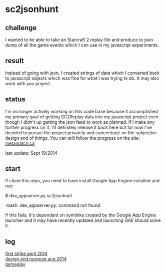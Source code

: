 # sc2jsonhunt

## challenge

I wanted to be able to take an Starcraft 2 replay file and produce to json dump of all the game events which I can use in my javascript experiments. 

## result

Instead of going with json, I created strings of data which I converted back to javascript objects which was fine for what I was trying to do. It may also work with you project. 

## status

I'm no longer actively working on this code base because it accomplished my primary goal of getting SC2Replay data into my javascript project even though I didn't up getting the json feed to work as planned. If I make any further progress on it, I'll definitely release it back here but for now I've decided to pursue the project privately and concentrate on the subjective design end of things. You can still follow the progress on the site: [metamatch.ca](http://metamatch.ca/)    

last update: Sept 19/2014

## start

If clone this repo, you need to have install Google App Engine installed and run: 

$ dev_appserver.py sc2jsonhunt 

-bash: dev_appserver.py: command not found

If this fails, it's dependant on symlinks created by the Google App Engine launcher and it may have recently updated and launching GAE should solve it.

## log

[first strike april 2014](https://github.com/headwinds/sc2jsonhunt/wiki/first-strike---april-2014)           
[design and purpose aug 2014](https://github.com/headwinds/sc2jsonhunt/wiki/design-and-purpose---aug-2014)     
[gameplay](https://github.com/headwinds/sc2jsonhunt/wiki/gameplay---sept-2014)      


